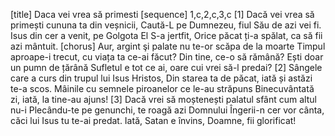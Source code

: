 [title] Daca vei vrea să primesti
[sequence] 1,c,2,c,3,c
[1]
Dacă vei vrea să primești  cununa ta din veșnicii,
Caută-L pe Dumnezeu, fiul Său de azi vei fi.
Isus din cer a venit, pe Golgota El S-a jertfit,
Orice păcat ți-a spălat, ca să fii azi mântuit.
[chorus]
Aur, argint şi palate nu te-or scăpa de la moarte
Timpul aproape-i trecut, cu viața ta ce-ai făcut?
Din tine, ce-o să rămână?
Ești doar un pumn de țărână
Sufletul e tot ce ai, oare cui vrei să-l predai?
[2]
Sângele care a curs din trupul lui Isus Hristos,
Din starea ta de păcat, iată și astăzi te-a scos.
Mâinile cu semnele piroanelor ce le-au străpuns
Binecuvântată zi, iată, la tine-au ajuns!
[3]
Dacă vrei să moștenești palatul sfânt cum altul nu-i
Plecându-te pe genunchi, te roagă azi Domnului
Îngerii-n cer vor cânta, căci lui Isus tu te-ai predat.
Iată, Satan e învins, Doamne, fii glorificat!

